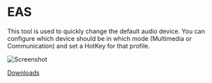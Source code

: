 # EAS

This tool is used to quickly change the default audio device. 
You can configure which device should be in which mode (Multimedia or Communication) and set a HotKey for that profile.

![Screenshot](http://arioncore.de/EAS.png)

[Downloads](https://github.com/SuRTaiNx3/EAS/releases)
